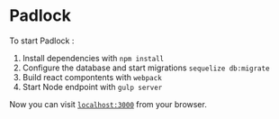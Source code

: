 # Padlock 

To start Padlock :

  1. Install dependencies with `npm install`
  2. Configure the database and start migrations `sequelize db:migrate`
  3. Build react compontents with `webpack` 
  3. Start Node endpoint with `gulp server`

Now you can visit [`localhost:3000`](http://localhost:3000) from your browser.

